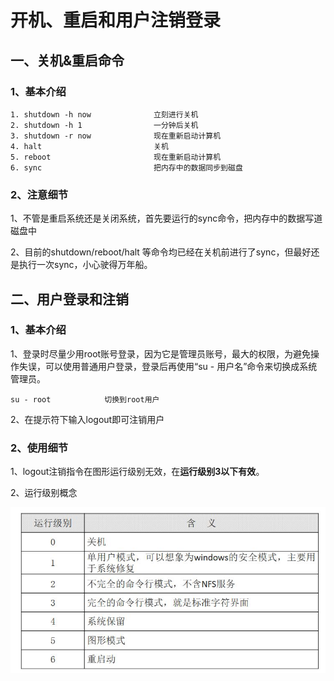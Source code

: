 # 开机、重启和用户注销登录

## 一、关机&重启命令

### 1、基本介绍

```
1. shutdown -h now              立刻进行关机
2. shutdown -h 1                一分钟后关机
3. shutdown -r now              现在重新启动计算机
4. halt                         关机
5. reboot                       现在重新启动计算机
6. sync                         把内存中的数据同步到磁盘
```

 

### 2、注意细节

1、不管是重启系统还是关闭系统，首先要运行的sync命令，把内存中的数据写道磁盘中

2、目前的shutdown/reboot/halt 等命令均已经在关机前进行了sync，但最好还是执行一次sync，小心驶得万年船。

## 二、用户登录和注销

### 1、基本介绍

1、登录时尽量少用root账号登录，因为它是管理员账号，最大的权限，为避免操作失误，可以使用普通用户登录，登录后再使用“su - 用户名”命令来切换成系统管理员。

```
su - root            切换到root用户
```

2、在提示符下输入logout即可注销用户



### 2、使用细节

1、logout注销指令在图形运行级别无效，在**运行级别3以下有效**。

2、运行级别概念

![img](day03.assets/images2018.cnblogs.com&app=2002&size=f9999,10000&q=a80&n=0&g=0n&fmt=jpeg)